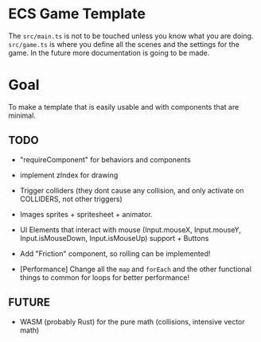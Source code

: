 # ECS Game Template

The `src/main.ts` is not to be touched unless you know what you are doing.
`src/game.ts` is where you define all the scenes and the settings for the game.
In the future more documentation is going to be made.

# Goal

To make a template that is easily usable and with components that are minimal.

## TODO

- "requireComponent" for behaviors and components
- implement zIndex for drawing
- Trigger colliders (they dont cause any collision, and only activate on COLLIDERS, not other triggers)
- Images sprites + spritesheet + animator.
- UI Elements that interact with mouse (Input.mouseX, Input.mouseY, Input.isMouseDown, Input.isMouseUp) support + Buttons
- Add "Friction" component, so rolling can be implemented!

- \[Performance\] Change all the `map` and `forEach` and the other functional things to common for loops for better performance!

## FUTURE

- WASM (probably Rust) for the pure math (collisions, intensive vector math)
